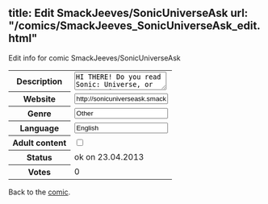 title: Edit SmackJeeves/SonicUniverseAsk
url: "/comics/SmackJeeves_SonicUniverseAsk_edit.html"
---
Edit info for comic SmackJeeves/SonicUniverseAsk

<form name="comic" action="http://gaepostmail.appengine.com/comic" name="post">
<table class="comicinfo">
<tr>
<th>Description</th><td><textarea name="description">HI THERE! Do you read Sonic: Universe, or Sonic Universe- Sides?... No? WELL! Would you like to learn about it? n...no?... AH WELL! Here you can ask the characters anything you wish! And they will answer as they please! I'll try keep spoilers to a minimum buuuuuuut no promises ;3 You have been warned. Sonic: Universe: http://www.smackjeeves.com/comicprofile.php?id=50028 Sonic Universe- Sides: http://www.smackjeeves.com/comicprofile.php?id=129411</textarea></td>
</tr>
<tr>
<th>Website</th><td><input type="text" name="url" value="http://sonicuniverseask.smackjeeves.com/comics/"/></td>
</tr>
<tr>
<th>Genre</th><td><input type="text" name="genre" value="Other"/></td>
</tr>
<tr>
<th>Language</th><td><input type="text" name="language" value="English"/></td>
</tr>
<tr>
<th>Adult content</th><td><input type="checkbox" name="adult" value="adult" /></td>
</tr>
<tr>
<th>Status</th><td>ok on 23.04.2013</td>
</tr>
<tr>
<th>Votes</th><td>0</div></td>
</tr>
</table>
</form>

Back to the [comic](/comics/SmackJeeves_SonicUniverseAsk.html).
